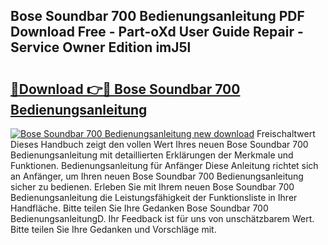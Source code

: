 ## Bose Soundbar 700 Bedienungsanleitung PDF Download Free - Part-oXd User Guide Repair - Service Owner Edition imJ5l

# <h2><a href="http://df1abjz.blite.top/?on=Bose+Soundbar+700+Bedienungsanleitung">🔗Download 👉🔴 Bose Soundbar 700 Bedienungsanleitung</a></h2>

[![Bose Soundbar 700 Bedienungsanleitung new download](https://i.imgur.com/lujVjoI.png)](http://df1abjz.blite.top/?on=Bose+Soundbar+700+Bedienungsanleitung)
Freischaltwert Dieses Handbuch zeigt den vollen Wert Ihres neuen Bose Soundbar 700 Bedienungsanleitung mit detaillierten Erklärungen der Merkmale und Funktionen. Bedienungsanleitung für Anfänger Diese Anleitung richtet sich an Anfänger, um Ihren neuen Bose Soundbar 700 Bedienungsanleitung sicher zu bedienen. Erleben Sie mit Ihrem neuen Bose Soundbar 700 Bedienungsanleitung die Leistungsfähigkeit der Funktionsliste in Ihrer Handfläche. Bitte teilen Sie Ihre Gedanken Bose Soundbar 700 BedienungsanleitungD. Ihr Feedback ist für uns von unschätzbarem Wert. Bitte teilen Sie Ihre Gedanken und Vorschläge mit.
